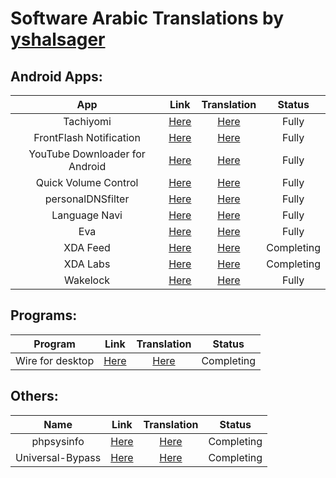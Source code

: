 # Software Arabic Translations by [yshalsager](https://github.com/yshalsager)

## Android Apps:
|App|Link|Translation|Status|
|:-:|:-:|:-:|:-:|
|Tachiyomi|[Here](https://github.com/inorichi/tachiyomi)|[Here](https://hosted.weblate.org/projects/tachiyomi/)|Fully|
|FrontFlash Notification|[Here](https://play.google.com/store/apps/details?id=com.trendy.frontflashnotification)|[Here](http://ffn-localizations.oneskyapp.com/collaboration/project/142172)|Fully|
|YouTube Downloader for Android|[Here](https://forum.xda-developers.com/showthread.php?t=2137743)|[Here](http://www.getlocalization.com/ytdownloader/)|Fully|
|Quick Volume Control|[Here](https://play.google.com/store/apps/details?id=com.greatapps.volumeinnotification)|[Here](https://forum.xda-developers.com/showpost.php?p=75735882&postcount=3481)|Fully|
|personalDNSfilter|[Here](http://zenz-solutions.de/personaldnsfilter/)|[Here](https://crowdin.com/project/personaldnsfilter)|Fully|
|Language Navi|[Here](https://play.google.com/store/apps/details?id=com.tachibana.languagenavi)|[Here](https://crowdin.com/project/language-navi)|Fully|
|Eva|[Here](https://play.google.com/store/apps/details?id=com.sunshine.eva)|[Here](https://sunshine.oneskyapp.com/collaboration/translate/project/project/315484/language/28/)|Fully|
|XDA Feed|[Here](https://play.google.com/store/apps/details?id=com.xda.feed)|[Here](https://crowdin.com/project/xda-feed/ar)|Completing|
|XDA Labs|[Here](http://www.xda-labs.com)|[Here](https://crowdin.com/project/xda-labs/ar/)|Completing|
|Wakelock|[Here](https://play.google.com/store/apps/details?id=eu.thedarken.wldonate)|[Here](https://crowdin.com/project/wakelock/ar)|Fully|

## Programs:
|Program|Link|Translation|Status|
|:-:|:-:|:-:|:-:|
|Wire for desktop|[Here](https://github.com/yshalsager-translations/wire-desktop)|[Here](https://github.com/yshalsager-translations/wire-desktop/tree/arabic)|Completing|

## Others:
|Name|Link|Translation|Status|
|:-:|:-:|:-:|:-:|
|phpsysinfo|[Here](https://github.com/phpsysinfo/phpsysinfo)|[Here](https://github.com/yshalsager-translations/phpsysinfo/tree/arabic)|Completing|
|Universal-Bypass|[Here](https://github.com/hell-sh/Universal-Bypass)|[Here](https://github.com/yshalsager-translations/Universal-Bypass/tree/arabic)|Completing|
